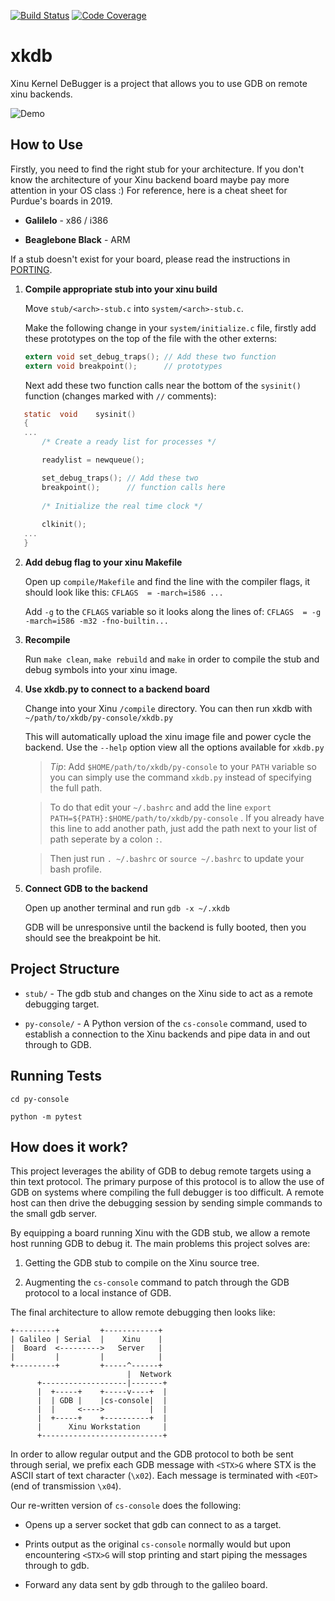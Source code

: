 [![Build Status](https://travis-ci.org/real-xinu/xkdb.svg?branch=master)](https://travis-ci.org/real-xinu/xkdb)
[![Code Coverage](https://codecov.io/gh/real-xinu/xkdb/branch/master/graph/badge.svg)](https://codecov.io/gh/real-xinu/xkdb)
# xkdb
Xinu Kernel DeBugger is a project that allows you to use GDB on remote
xinu backends.

![Demo](https://i.imgur.com/9S6KIva.gif)

## How to Use

Firstly, you need to find the right stub for your architecture. If you
don't know the architecture of your Xinu backend board maybe pay more
attention in your OS class :) For reference, here is a cheat sheet for Purdue's
boards in 2019.

* **Galilelo** - x86 / i386

* **Beaglebone Black** - ARM

If a stub doesn't exist for your board, please read the instructions in
[PORTING](PORTING.md).

1. **Compile appropriate stub into your xinu build**

   Move `stub/<arch>-stub.c` into `system/<arch>-stub.c`.

   Make the following change in your `system/initialize.c` file, firstly add
   these prototypes on the top of the file with the other externs:

   ```c
   extern void set_debug_traps(); // Add these two function
   extern void breakpoint();      // prototypes
   ```

   Next add these two function calls near the bottom of the `sysinit()` 
   function (changes marked with `//` comments):

```c
   static  void    sysinit()
   {
   ...
       /* Create a ready list for processes */

       readylist = newqueue();

       set_debug_traps(); // Add these two
       breakpoint();      // function calls here
        
       /* Initialize the real time clock */
    
       clkinit();
   ...
   }
```

2. **Add debug flag to your xinu Makefile**

   Open up `compile/Makefile` and find the line with the compiler flags, it
   should look like this: ```CFLAGS  = -march=i586 ...```

   Add `-g` to the `CFLAGS` variable so it looks along the lines of:
   ```CFLAGS  = -g -march=i586 -m32 -fno-builtin...```
   
3. **Recompile**

   Run `make clean`, `make rebuild` and `make` in order to compile the stub
   and debug symbols into your xinu image.

4. **Use xkdb.py to connect to a backend board**

   Change into your Xinu `/compile` directory. You can then run xkdb with
   `~/path/to/xkdb/py-console/xkdb.py`
   
   This will automatically upload the xinu image file and power cycle the
   backend. Use the `--help` option view all the options available for
   `xkdb.py`
   
   >*Tip*: Add `$HOME/path/to/xkdb/py-console` to your `PATH` variable so you can
   >simply use the command `xkdb.py` instead of specifying the full path.
   
   >To do that edit your `~/.bashrc` and add the line `export PATH=${PATH}:$HOME/path/to/xkdb/py-console` .
   >If you already have this line to add another path, just add the path next to your list of path seperate by a colon `:`.
   
   >Then just run `. ~/.bashrc` or `source ~/.bashrc` to update your bash profile.

5. **Connect GDB to the backend**

   Open up another terminal and run `gdb -x ~/.xkdb`

   GDB will be unresponsive until the backend is fully booted, then you should
   see the breakpoint be hit.

## Project Structure

* `stub/` - The gdb stub and changes on the Xinu side to act as
  a remote debugging target.

* `py-console/` - A Python version of the `cs-console` command,
  used to establish a connection to the Xinu backends and pipe
  data in and out through to GDB.

## Running Tests

`cd py-console`

`python -m pytest`

## How does it work?

This project leverages the ability of GDB to debug remote targets using a thin
text protocol. The primary purpose of this protocol is to allow the use of GDB 
on systems where compiling the full debugger is too difficult. A remote host
can then drive the debugging session by sending simple commands to the small
gdb server. 

By equipping a board running Xinu with the GDB stub, we allow a remote host 
running GDB to debug it. The main problems this project solves are:

1. Getting the GDB stub to compile on the Xinu source tree.

2. Augmenting the `cs-console` command to patch through the GDB protocol 
   to a local instance of GDB.

The final architecture to allow remote debugging then looks like: 

```
+---------+         +------------+
| Galileo | Serial  |    Xinu    |
|  Board  <--------->   Server   |
|         |         |            |
+---------+         +-----^------+
                          |  Network
      +-------------------|-------+
      |  +-----+    +-----v----+  |
      |  | GDB |    |cs-console|  |
      |  |     <---->          |  |
      |  +-----+    +----------+  |
      |      Xinu Workstation     |
      +---------------------------+

```

In order to allow regular output and the GDB protocol to both be sent through
serial, we prefix each GDB message with `<STX>G` where STX is the ASCII start
of text character (`\x02`). Each message is terminated with `<EOT>` (end of
transmission `\x04`).

Our re-written version of `cs-console` does the following:

* Opens up a server socket that gdb can connect to as a target.

* Prints output as the original `cs-console` normally would but upon
  encountering `<STX>G` will stop printing and start piping the messages
  through to gdb.

* Forward any data sent by gdb through to the galileo board.
